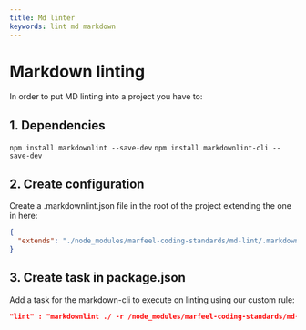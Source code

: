 ```yaml
---
title: Md linter
keywords: lint md markdown
---
```


# Markdown linting

In order to put MD linting into a project you have to:

## 1. Dependencies

`npm install markdownlint --save-dev`
`npm install markdownlint-cli --save-dev`

## 2. Create configuration

Create a .markdownlint.json file in the root of the project extending the one in here:

``` json
{
  "extends": "./node_modules/marfeel-coding-standards/md-lint/.markdownlint.json"
}
```

## 3. Create task in package.json

Add a task for the markdown-cli to execute on linting using our custom rule:

```json
"lint" : "markdownlint ./ -r /node_modules/marfeel-coding-standards/md-lint/custom_linters/metadata-keywords.js -i node_modules
```